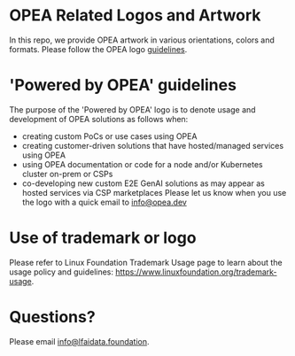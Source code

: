 # OPEA Related Logos and Artwork 
In this repo, we provide OPEA artwork in various orientations, colors and formats.
Please follow the OPEA logo [guidelines](https://github.com/opea-project/artwork/blob/main/opea_logo_guidelines.pdf). 

# 'Powered by OPEA' guidelines
The purpose of the 'Powered by OPEA' logo is to denote usage and development of OPEA solutions as follows when:
- creating custom PoCs or use cases using OPEA
- creating customer-driven solutions that have hosted/managed services using OPEA
- using OPEA documentation or code for a node and/or Kubernetes cluster on-prem or CSPs
- co-developing new custom E2E GenAI solutions as may appear as hosted services via CSP marketplaces
Please let us know when you use the logo with a quick email to info@opea.dev

# Use of trademark or logo 
Please refer to Linux Foundation Trademark Usage page to learn about the usage policy and guidelines: https://www.linuxfoundation.org/trademark-usage. 

# Questions? 
Please email info@lfaidata.foundation.

